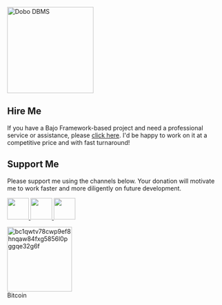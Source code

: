 <p><img alt="Dobo DBMS" src="static/logo-ecosystem.png" height="200" /></p>

## Hire Me

If you have a Bajo Framework-based project and need a professional service or assistance, please <a href="https://github.com/ardhi#professional-service">click here</a>. I'd be happy to work on it at a competitive price and with fast turnaround!

## Support Me

Please support me using the channels below. Your donation will motivate me to work faster and more diligently on future development.

<a href="https://github.com/sponsors/ardhi">
  <img src="https://img.shields.io/badge/Github-slategrey?style=flat&logo=github" height="50">
</a>
<a href="https://www.patreon.com/bajoframework">
  <img src="https://img.shields.io/badge/Patreon-f2c3b2?style=flat&logo=patreon" height="50">
</a>
<a href="https://www.paypal.com/ncp/payment/EWLERL7SCUU64">
  <img src="https://img.shields.io/badge/Paypal-blue?style=flat&logo=paypal" height="50">
</a>

<p>
<div><img alt="bc1qwtv78cwp9ef8hnqaw84fxg5856l0pggqe32g6f" src="static/bitcoin.jpeg" width="150" height="150" /><br>Bitcoin</div>
</p>

